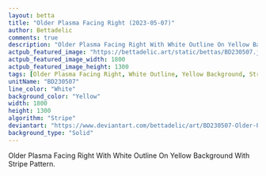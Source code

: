```yaml
---
layout: betta
title: "Older Plasma Facing Right (2023-05-07)"
author: Bettadelic
comments: true
description: "Older Plasma Facing Right With White Outline On Yellow Background With Stripe Pattern."
actpub_featured_image: "https://bettadelic.art/static/bettas/BD230507.jpg"
actpub_featured_image_width: 1800
actpub_featured_image_height: 1300
tags: [Older Plasma Facing Right, White Outline, Yellow Background, Stripe Pattern, May 2023, Solid Background Pattern]
unitName: "BD230507"
line_color: "White"
background_color: "Yellow"
width: 1800
height: 1300
algorithm: "Stripe"
deviantart: "https://www.deviantart.com/bettadelic/art/BD230507-Older-Plasma-Facing-Right-2023-05-07-961492599"
background_type: "Solid"
---
```


Older Plasma Facing Right With White Outline On Yellow Background With Stripe Pattern.
